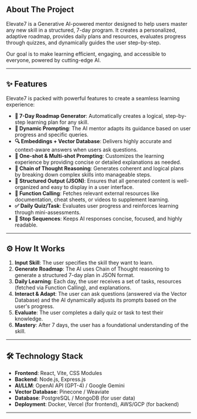 ## About The Project

Elevate7 is a Generative AI-powered mentor designed to help users master any new skill in a structured, 7-day program. It creates a personalized, adaptive roadmap, provides daily plans and resources, evaluates progress through quizzes, and dynamically guides the user step-by-step.

Our goal is to make learning efficient, engaging, and accessible to everyone, powered by cutting-edge AI.

---

## ✨ Features

Elevate7 is packed with powerful features to create a seamless learning experience:

*   **📅 7-Day Roadmap Generator**: Automatically creates a logical, step-by-step learning plan for any skill.
*   **🤖 Dynamic Prompting**: The AI mentor adapts its guidance based on user progress and specific queries.
*   **🔍 Embeddings + Vector Database**: Delivers highly accurate and context-aware answers when users ask questions.
*   **🧩 One-shot & Multi-shot Prompting**: Customizes the learning experience by providing concise or detailed explanations as needed.
*   **🧠 Chain of Thought Reasoning**: Generates coherent and logical plans by breaking down complex skills into manageable steps.
*   **📂 Structured Output (JSON)**: Ensures that all generated content is well-organized and easy to display in a user interface.
*   **🔗 Function Calling**: Fetches relevant external resources like documentation, cheat sheets, or videos to supplement learning.
*   **✅ Daily Quiz/Task**: Evaluates user progress and reinforces learning through mini-assessments.
*   **🛑 Stop Sequences**: Keeps AI responses concise, focused, and highly readable.

---

## ⚙️ How It Works

1.  **Input Skill**: The user specifies the skill they want to learn.
2.  **Generate Roadmap**: The AI uses Chain of Thought reasoning to generate a structured 7-day plan in JSON format.
3.  **Daily Learning**: Each day, the user receives a set of tasks, resources (fetched via Function Calling), and explanations.
4.  **Interact & Adapt**: The user can ask questions (answered via the Vector Database) and the AI dynamically adjusts its prompts based on the user's progress.
5.  **Evaluate**: The user completes a daily quiz or task to test their knowledge.
6.  **Mastery**: After 7 days, the user has a foundational understanding of the skill.

---

## 🛠️ Technology Stack

*   **Frontend**: React, Vite, CSS Modules
*   **Backend**: Node.js, Express.js
*   **AI/LLM**: OpenAI API (GPT-4) / Google Gemini
*   **Vector Database**: Pinecone / Weaviate
*   **Database**: PostgreSQL / MongoDB (for user data)
*   **Deployment**: Docker, Vercel (for frontend), AWS/GCP (for backend)

---
